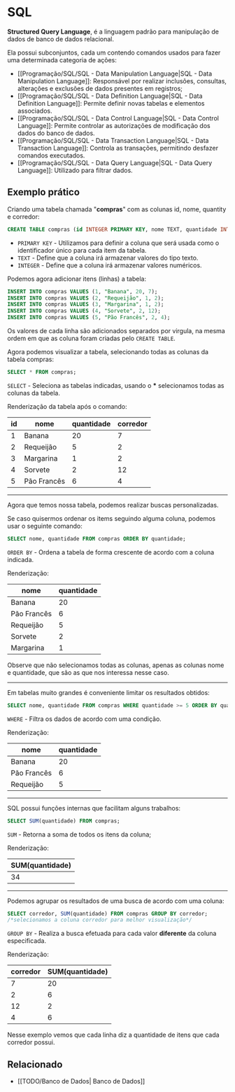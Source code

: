 # SQL
**Structured Query Language**, é a linguagem padrão para manipulação de dados de banco de dados relacional.

Ela possui subconjuntos, cada um contendo comandos usados para fazer uma determinada categoria de ações:

- [[Programação/SQL/SQL - Data Manipulation Language|SQL - Data Manipulation Language]]: Responsável por realizar inclusões, consultas, alterações e exclusões de dados presentes em registros;
- [[Programação/SQL/SQL - Data Definition Language|SQL - Data Definition Language]]: Permite definir novas tabelas e elementos associados.
- [[Programação/SQL/SQL - Data Control Language|SQL - Data Control Language]]: Permite controlar as autorizações de modificação dos dados do banco de dados.
- [[Programação/SQL/SQL - Data Transaction Language|SQL - Data Transaction Language]]: Controla as transações, permitindo desfazer comandos executados.
- [[Programação/SQL/SQL - Data Query Language|SQL - Data Query Language]]: Utilizado para filtrar dados.

## Exemplo prático
Criando uma tabela chamada "**compras**" com as colunas id, nome, quantity e corredor:
```sql
CREATE TABLE compras (id INTEGER PRIMARY KEY, nome TEXT, quantidade INTEGER, corredor INTEGER);
```

- `PRIMARY KEY` - Utilizamos para definir a coluna que será usada como o identificador único para cada item da tabela.
- `TEXT` - Define que a coluna irá armazenar valores do tipo texto.
- `INTEGER` - Define que a coluna irá armazenar valores numéricos.

Podemos agora adicionar itens (linhas) a tabela:
```sql
INSERT INTO compras VALUES (1, "Banana", 20, 7);
INSERT INTO compras VALUES (2, "Requeijão", 1, 2);
INSERT INTO compras VALUES (3, "Margarina", 1, 2);
INSERT INTO compras VALUES (4, "Sorvete", 2, 12);
INSERT INTO compras VALUES (5, "Pão Francês", 2, 4);
```

Os valores de cada linha são adicionados separados por virgula, na mesma ordem em que as coluna foram criadas pelo `CREATE TABLE`.

Agora podemos visualizar a tabela, selecionando todas as colunas da tabela compras:
```sql
SELECT * FROM compras;
```

`SELECT` - Seleciona as tabelas indicadas, usando o **\*** selecionamos todas as colunas da tabela.

Renderização da tabela após o comando:

| id  | nome        | quantidade | corredor |
| --- | ----------- | ---------- | -------- |
| 1   | Banana      | 20         | 7        |
| 2   | Requeijão   | 5          | 2        |
| 3   | Margarina   | 1          | 2        |
| 4   | Sorvete     | 2          | 12       |
| 5   | Pão Francês | 6          | 4        |

---

Agora que temos nossa tabela, podemos realizar buscas personalizadas.

Se caso quisermos ordenar os items seguindo alguma coluna, podemos usar o seguinte comando:
```sql
SELECT nome, quantidade FROM compras ORDER BY quantidade;
```

`ORDER BY` - Ordena a tabela de forma crescente de acordo com a coluna indicada.

Renderização:

| nome        | quantidade |
| ----------- | ---------- |
| Banana      | 20         |
| Pão Francês | 6          |
| Requeijão   | 5          |
| Sorvete     | 2          |
| Margarina   | 1          |

Observe que não selecionamos todas as colunas, apenas as colunas nome e quantidade, que são as que nos interessa nesse caso.

---

Em tabelas muito grandes é conveniente limitar os resultados obtidos:
```sql
SELECT nome, quantidade FROM compras WHERE quantidade >= 5 ORDER BY quantidade;
```

`WHERE` - Filtra os dados de acordo com uma condição.

Renderização:

| nome        | quantidade |
| ----------- | ---------- |
| Banana      | 20         |
| Pão Francês | 6          |
| Requeijão   | 5          |

---

SQL possui funções internas que facilitam alguns trabalhos:
```sql
SELECT SUM(quantidade) FROM compras;
```

`SUM` - Retorna a soma de todos os itens da coluna;

Renderização:

| SUM(quantidade) |
| --------------- |
| 34              |

---

Podemos agrupar os resultados de uma busca de acordo com uma coluna:
```sql
SELECT corredor, SUM(quantidade) FROM compras GROUP BY corredor;
/*selecionamos a coluna corredor para melhor visualização*/
```

`GROUP BY` - Realiza a busca efetuada para cada valor **diferente** da coluna especificada.

Renderização:

| corredor | SUM(quantidade) |
| -------- | --------------- |
| 7        | 20              |
| 2        | 6               |
| 12       | 2               |
| 4        | 6               |

Nesse exemplo vemos que cada linha diz a quantidade de itens que cada corredor possui.

## Relacionado
- [[TODO/Banco de Dados| Banco de Dados]]